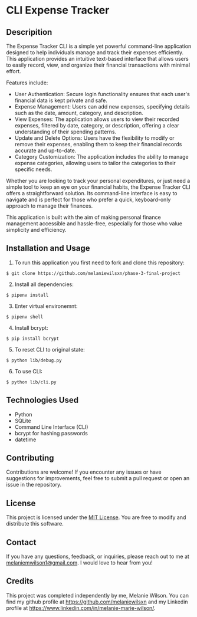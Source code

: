# CLI Expense Tracker

## Descripition

The Expense Tracker CLI is a simple yet powerful command-line application designed to help individuals manage and track their expenses efficiently. This application provides an intuitive text-based interface that allows users to easily record, view, and organize their financial transactions with minimal effort.

Features include: 
- User Authentication: Secure login functionality ensures that each user's financial data is kept private and safe.
- Expense Management: Users can add new expenses, specifying details such as the date, amount, category, and description.
- View Expenses: The application allows users to view their recorded expenses, filtered by date, category, or description, offering a clear understanding of their spending patterns.
- Update and Delete Options: Users have the flexibility to modify or remove their expenses, enabling them to keep their financial records accurate and up-to-date.
- Category Customization: The application includes the ability to manage expense categories, allowing users to tailor the categories to their specific needs.

Whether you are looking to track your personal expenditures, or just need a simple tool to keep an eye on your financial habits, the Expense Tracker CLI offers a straightforward solution. Its command-line interface is easy to navigate and is perfect for those who prefer a quick, keyboard-only approach to manage their finances.

This application is built with the aim of making personal finance management accessible and hassle-free, especially for those who value simplicity and efficiency.

## Installation and Usage

1. To run this application you first need to fork and clone this repository: 

`$ git clone https://github.com/melaniewilsxn/phase-3-final-project`

2. Install all dependencies:

`$ pipenv install`

3. Enter virtual environemnt:

`$ pipenv shell`

4. Install bcrypt:

`$ pip install bcrypt`

5. To reset CLI to original state:

`$ python lib/debug.py`

6. To use CLI:
 
`$ python lib/cli.py`

## Technologies Used

- Python
- SQLite
- Command Line Interface (CLI)
- bcrypt for hashing passwords
- datetime

## Contributing

Contributions are welcome! If you encounter any issues or have suggestions for improvements, feel free to submit a pull request or open an issue in the repository.

## License

This project is licensed under the [MIT License](https://opensource.org/licenses/MIT). You are free to modify and distribute this software.

## Contact

If you have any questions, feedback, or inquiries, please reach out to me at melaniemwilson1@gmail.com. I would love to hear from you!

## Credits

This project was completed independently by me, Melanie Wilson. You can find my github profile at https://github.com/melaniewilsxn and my Linkedin profile at https://www.linkedin.com/in/melanie-marie-wilson/.